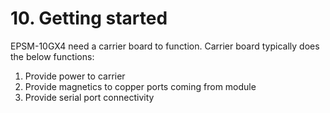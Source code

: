 # 10. Getting started

EPSM-10GX4 need a carrier board to function. Carrier board typically does the below functions:

1. Provide power to carrier
2. Provide magnetics to copper ports coming from module
3. Provide serial port connectivity

